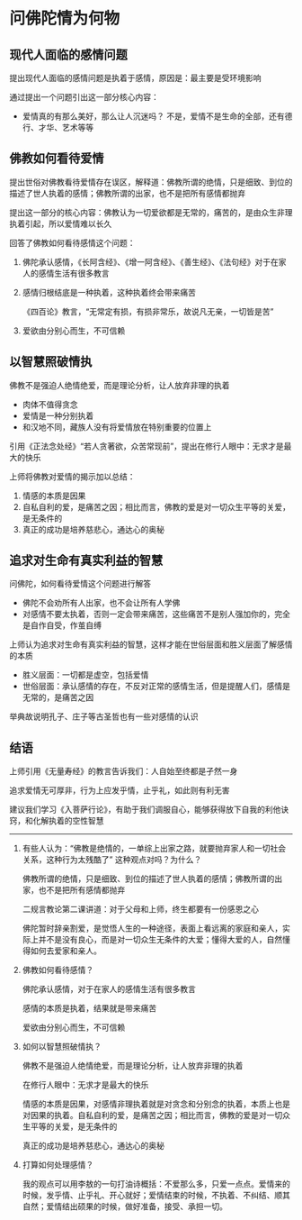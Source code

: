 # 问佛陀情为何物

## 现代人面临的感情问题
提出现代人面临的感情问题是执着于感情，原因是：最主要是受环境影响

通过提出一个问题引出这一部分核心内容：
- 爱情真的有那么美好，那么让人沉迷吗？
  不是，爱情不是生命的全部，还有德行、才华、艺术等等

## 佛教如何看待爱情
提出世俗对佛教看待爱情存在误区，解释道：佛教所谓的绝情，只是细致、到位的描述了世人执着的感情；佛教所谓的出家，也不是把所有感情都抛弃 

提出这一部分的核心内容：佛教认为一切爱欲都是无常的，痛苦的，是由众生非理执着引起，所以爱情难以长久

回答了佛教如何看待感情这个问题：
1. 佛陀承认感情，《长阿含经》、《增一阿含经》、《善生经》、《法句经》对于在家人的感情生活有很多教言
2. 感情归根结底是一种执着，这种执着终会带来痛苦
    
    《四百论》教言，“无常定有损，有损非常乐，故说凡无亲，一切皆是苦”
    
3. 爱欲由分别心而生，不可信赖

## 以智慧照破情执
佛教不是强迫人绝情绝爱，而是理论分析，让人放弃非理的执着
- 肉体不值得贪念
- 爱情是一种分别执着
- 和汉地不同，藏族人没有将爱情放在特别重要的位置上

引用《正法念处经》“若人贪著欲，众苦常现前”，提出在修行人眼中：无求才是最大的快乐

上师将佛教对爱情的揭示加以总结：
1. 情感的本质是因果
2. 自私自利的爱，是痛苦之因；相比而言，佛教的爱是对一切众生平等的关爱，是无条件的
3. 真正的成功是培养慈悲心，通达心的奥秘

## 追求对生命有真实利益的智慧
问佛陀，如何看待爱情这个问题进行解答
- 佛陀不会劝所有人出家，也不会让所有人学佛
- 对感情不要太执着，否则一定会带来痛苦，这些痛苦不是别人强加你的，完全是自作自受，作茧自缚

上师认为追求对生命有真实利益的智慧，这样才能在世俗层面和胜义层面了解感情的本质
- 胜义层面：一切都是虚空，包括爱情
- 世俗层面：承认感情的存在，不反对正常的感情生活，但是提醒人们，感情是无常的，是痛苦之因

举典故说明孔子、庄子等古圣哲也有一些对感情的认识

## 结语
上师引用《无量寿经》的教言告诉我们：人自始至终都是孑然一身

追求爱情无可厚非，行为上应发乎情，止乎礼，如此则有利无害

建议我们学习《入菩萨行论》，有助于我们调服自心，能够获得放下自我的利他诀窍，和化解执着的空性智慧

--------------------------------------------------------------

1. 有些人认为：“佛教是绝情的，一单综上出家之路，就要抛弃家人和一切社会关系，这种行为太残酷了” 这种观点对吗？为什么？

    佛教所谓的绝情，只是细致、到位的描述了世人执着的感情；佛教所谓的出家，也不是把所有感情都抛弃
    
    二规言教论第二课讲道：对于父母和上师，终生都要有一份感恩之心
    
    佛陀暂时辞亲割爱，是觉悟人生的一种途径，表面上看远离的家庭和亲人，实际上并不是没有良心，而是对一切众生无条件的大爱；懂得大爱的人，自然懂得如何去爱家和亲人。

2. 佛教如何看待感情？

    佛陀承认感情，对于在家人的感情生活有很多教言
    
    感情的本质是执着，结果就是带来痛苦
    
    爱欲由分别心而生，不可信赖

3. 如何以智慧照破情执？

    佛教不是强迫人绝情绝爱，而是理论分析，让人放弃非理的执着
    
    在修行人眼中：无求才是最大的快乐
    
    情感的本质是因果，对感情非理执着就是对贪念和分别念的执着，本质上也是对因果的执着。自私自利的爱，是痛苦之因；相比而言，佛教的爱是对一切众生平等的关爱，是无条件的
    
    真正的成功是培养慈悲心，通达心的奥秘

4. 打算如何处理感情？

    我的观点可以用李敖的一句打油诗概括：不爱那么多，只爱一点点。爱情来的时候，发乎情、止乎礼、开心就好；爱情结束的时候，不执着、不纠结、顺其自然；爱情结出硕果的时候，做好准备，接受、承担一切。